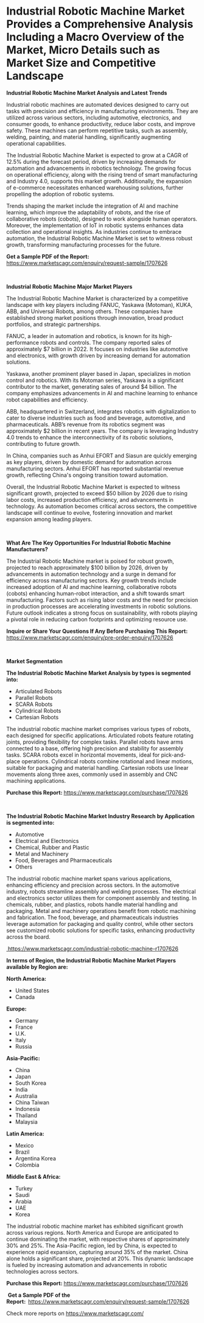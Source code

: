 <p><h1>Industrial Robotic Machine Market Provides a Comprehensive Analysis Including a Macro Overview of the Market, Micro Details such as Market Size and Competitive Landscape</h1></p><p><strong>Industrial Robotic Machine Market Analysis and Latest Trends</strong></p>
<p><p>Industrial robotic machines are automated devices designed to carry out tasks with precision and efficiency in manufacturing environments. They are utilized across various sectors, including automotive, electronics, and consumer goods, to enhance productivity, reduce labor costs, and improve safety. These machines can perform repetitive tasks, such as assembly, welding, painting, and material handling, significantly augmenting operational capabilities.</p><p>The Industrial Robotic Machine Market is expected to grow at a CAGR of 12.5% during the forecast period, driven by increasing demands for automation and advancements in robotics technology. The growing focus on operational efficiency, along with the rising trend of smart manufacturing and Industry 4.0, supports this market growth. Additionally, the expansion of e-commerce necessitates enhanced warehousing solutions, further propelling the adoption of robotic systems.</p><p>Trends shaping the market include the integration of AI and machine learning, which improve the adaptability of robots, and the rise of collaborative robots (cobots), designed to work alongside human operators. Moreover, the implementation of IoT in robotic systems enhances data collection and operational insights. As industries continue to embrace automation, the Industrial Robotic Machine Market is set to witness robust growth, transforming manufacturing processes for the future.</p></p>
<p><strong>Get a Sample PDF of the Report:&nbsp;</strong> <a href="https://www.marketscagr.com/enquiry/request-sample/1707626?utm_campaign=1097&utm_medium=2&utm_source=Github&utm_content=ia&utm_term=27122024&utm_id=industrial-robotic-machine">https://www.marketscagr.com/enquiry/request-sample/1707626</a></p>
<p>&nbsp;</p>
<p><strong>Industrial Robotic Machine Major Market Players</strong></p>
<p><p>The Industrial Robotic Machine Market is characterized by a competitive landscape with key players including FANUC, Yaskawa (Motoman), KUKA, ABB, and Universal Robots, among others. These companies have established strong market positions through innovation, broad product portfolios, and strategic partnerships.</p><p>FANUC, a leader in automation and robotics, is known for its high-performance robots and controls. The company reported sales of approximately $7 billion in 2022. It focuses on industries like automotive and electronics, with growth driven by increasing demand for automation solutions.</p><p>Yaskawa, another prominent player based in Japan, specializes in motion control and robotics. With its Motoman series, Yaskawa is a significant contributor to the market, generating sales of around $4 billion. The company emphasizes advancements in AI and machine learning to enhance robot capabilities and efficiency.</p><p>ABB, headquartered in Switzerland, integrates robotics with digitalization to cater to diverse industries such as food and beverage, automotive, and pharmaceuticals. ABB’s revenue from its robotics segment was approximately $2 billion in recent years. The company is leveraging Industry 4.0 trends to enhance the interconnectivity of its robotic solutions, contributing to future growth.</p><p>In China, companies such as Anhui EFORT and Siasun are quickly emerging as key players, driven by domestic demand for automation across manufacturing sectors. Anhui EFORT has reported substantial revenue growth, reflecting China's ongoing transition toward automation.</p><p>Overall, the Industrial Robotic Machine Market is expected to witness significant growth, projected to exceed $50 billion by 2026 due to rising labor costs, increased production efficiency, and advancements in technology. As automation becomes critical across sectors, the competitive landscape will continue to evolve, fostering innovation and market expansion among leading players.</p></p>
<p>&nbsp;</p>
<p><strong>What Are The Key Opportunities For Industrial Robotic Machine Manufacturers?</strong></p>
<p><p>The Industrial Robotic Machine market is poised for robust growth, projected to reach approximately $100 billion by 2026, driven by advancements in automation technology and a surge in demand for efficiency across manufacturing sectors. Key growth trends include increased adoption of AI and machine learning, collaborative robots (cobots) enhancing human-robot interaction, and a shift towards smart manufacturing. Factors such as rising labor costs and the need for precision in production processes are accelerating investments in robotic solutions. Future outlook indicates a strong focus on sustainability, with robots playing a pivotal role in reducing carbon footprints and optimizing resource use.</p></p>
<p><strong>Inquire or Share Your Questions If Any Before Purchasing This Report:</strong> <a href="https://www.marketscagr.com/enquiry/pre-order-enquiry/1707626?utm_campaign=1097&utm_medium=2&utm_source=Github&utm_content=ia&utm_term=27122024&utm_id=industrial-robotic-machine">https://www.marketscagr.com/enquiry/pre-order-enquiry/1707626</a></p>
<p>&nbsp;</p>
<p><strong>Market Segmentation</strong></p>
<p><strong>The Industrial Robotic Machine Market Analysis by types is segmented into:</strong></p>
<p><ul><li>Articulated Robots</li><li>Parallel Robots</li><li>SCARA Robots</li><li>Cylindrical Robots</li><li>Cartesian Robots</li></ul></p>
<p><p>The industrial robotic machine market comprises various types of robots, each designed for specific applications. Articulated robots feature rotating joints, providing flexibility for complex tasks. Parallel robots have arms connected to a base, offering high precision and stability for assembly tasks. SCARA robots excel in horizontal movements, ideal for pick-and-place operations. Cylindrical robots combine rotational and linear motions, suitable for packaging and material handling. Cartesian robots use linear movements along three axes, commonly used in assembly and CNC machining applications.</p></p>
<p><strong>Purchase this Report:&nbsp;</strong><a href="https://www.marketscagr.com/purchase/1707626?utm_campaign=1097&utm_medium=2&utm_source=Github&utm_content=ia&utm_term=27122024&utm_id=industrial-robotic-machine">https://www.marketscagr.com/purchase/1707626</a></p>
<p>&nbsp;</p>
<p><strong>The Industrial Robotic Machine Market Industry Research by Application is segmented into:</strong></p>
<p><ul><li>Automotive</li><li>Electrical and Electronics</li><li>Chemical, Rubber and Plastic</li><li>Metal and Machinery</li><li>Food, Beverages and Pharmaceuticals</li><li>Others</li></ul></p>
<p><p>The industrial robotic machine market spans various applications, enhancing efficiency and precision across sectors. In the automotive industry, robots streamline assembly and welding processes. The electrical and electronics sector utilizes them for component assembly and testing. In chemicals, rubber, and plastics, robots handle material handling and packaging. Metal and machinery operations benefit from robotic machining and fabrication. The food, beverage, and pharmaceuticals industries leverage automation for packaging and quality control, while other sectors see customized robotic solutions for specific tasks, enhancing productivity across the board.</p></p>
<p><a href="https://www.marketscagr.com/industrial-robotic-machine-r1707626?utm_campaign=1097&utm_medium=2&utm_source=Github&utm_content=ia&utm_term=27122024&utm_id=industrial-robotic-machine">&nbsp;https://www.marketscagr.com/industrial-robotic-machine-r1707626</a></p>
<p><strong>In terms of Region, the Industrial Robotic Machine Market Players available by Region are:</strong></p>
<p>
    <p> <strong> North America: </strong>
        <ul>
            <li>United States</li>
            <li>Canada</li>
        </ul>
        </p> 
    <p> <strong> Europe: </strong>
        <ul>
            <li>Germany</li>
            <li>France</li>
            <li>U.K.</li>
            <li>Italy</li>
            <li>Russia</li>
        </ul>
        </p> 
    <p> <strong> Asia-Pacific: </strong>
        <ul>
            <li>China</li>
            <li>Japan</li>
            <li>South Korea</li>
            <li>India</li>
            <li>Australia</li>
            <li>China Taiwan</li>
            <li>Indonesia</li>
            <li>Thailand</li>
            <li>Malaysia</li>
        </ul>
        </p> 
    <p> <strong> Latin America: </strong>
        <ul>
            <li>Mexico</li>
            <li>Brazil</li>
            <li>Argentina Korea</li>
            <li>Colombia</li>
        </ul>
        </p> 
    <p> <strong> Middle East & Africa: </strong>
        <ul>
            <li>Turkey</li>
            <li>Saudi</li>
            <li>Arabia</li>
            <li>UAE</li>
            <li>Korea</li>
        </ul>
    </p>
    </p>
<p><p>The industrial robotic machine market has exhibited significant growth across various regions. North America and Europe are anticipated to continue dominating the market, with respective shares of approximately 30% and 25%. The Asia-Pacific region, led by China, is expected to experience rapid expansion, capturing around 35% of the market. China alone holds a significant share, projected at 20%. This dynamic landscape is fueled by increasing automation and advancements in robotic technologies across sectors.</p></p>
<p><strong>Purchase this Report: </strong><a href="https://www.marketscagr.com/purchase/1707626?utm_campaign=1097&utm_medium=2&utm_source=Github&utm_content=ia&utm_term=27122024&utm_id=industrial-robotic-machine">https://www.marketscagr.com/purchase/1707626</a></p>
<p>&nbsp;<strong>Get a Sample PDF of the Report:&nbsp;&nbsp;</strong><a href="https://www.marketscagr.com/enquiry/request-sample/1707626?utm_campaign=1097&utm_medium=2&utm_source=Github&utm_content=ia&utm_term=27122024&utm_id=industrial-robotic-machine">https://www.marketscagr.com/enquiry/request-sample/1707626</a></p>
<p><strong></strong></p>
<p>Check more reports on <a href="https://www.marketscagr.com/?utm_campaign=1097&utm_medium=2&utm_source=Github&utm_content=ia&utm_term=27122024&utm_id=industrial-robotic-machine">https://www.marketscagr.com/</a></p>